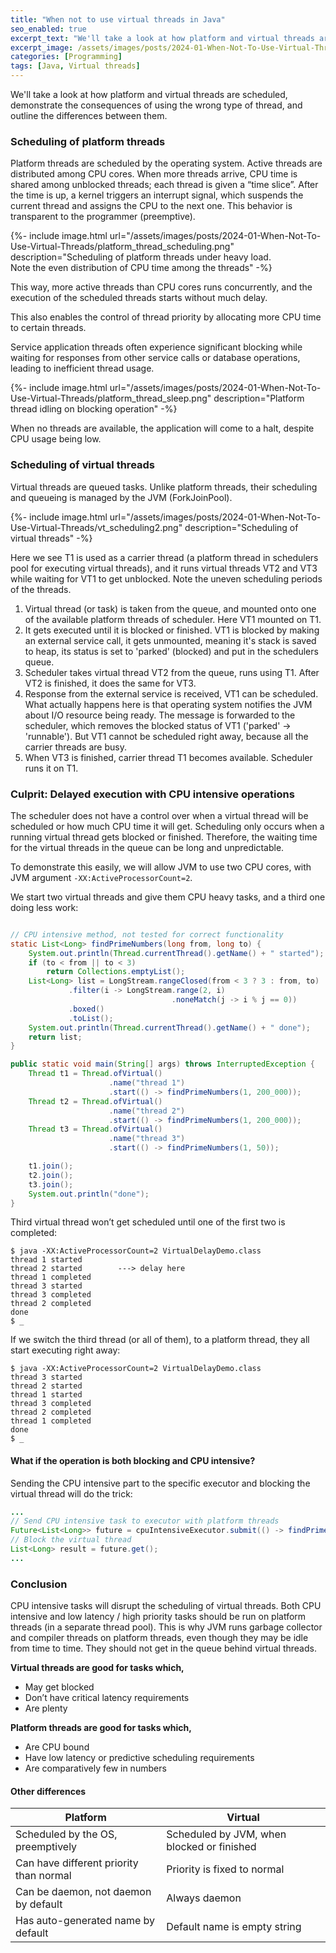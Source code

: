 ```yaml
---
title: "When not to use virtual threads in Java"
seo_enabled: true
excerpt_text: "We'll take a look at how platform and virtual threads are scheduled, demonstrate the consequences of using the wrong type of thread, and outline"
excerpt_image: /assets/images/posts/2024-01-When-Not-To-Use-Virtual-Threads/vt_vs_pt_meme-edit-s.webp
categories: [Programming]
tags: [Java, Virtual threads]
---
```


We'll take a look at how platform and virtual threads are scheduled, demonstrate the consequences of using the wrong type of thread, and outline the differences between them.

  
### Scheduling of platform threads


Platform threads are scheduled by the operating system. Active threads are distributed among CPU cores. When more threads arrive, CPU time is shared among unblocked threads; each thread is given a “time slice”. After the time is up, a kernel triggers an interrupt signal, which suspends the current thread and assigns the CPU to the next one. This behavior is transparent to the programmer (preemptive).

{%- include image.html url="/assets/images/posts/2024-01-When-Not-To-Use-Virtual-Threads/platform_thread_scheduling.png" description="Scheduling of platform threads under heavy load.<br>Note the even distribution of CPU time among the threads" -%}

This way, more active threads than CPU cores runs concurrently, and the execution of the scheduled threads starts without much delay.

This also enables the control of thread priority by allocating more CPU time to certain threads.

Service application threads often experience significant blocking while waiting for responses from other service calls or database operations, leading to inefficient thread usage.

{%- include image.html url="/assets/images/posts/2024-01-When-Not-To-Use-Virtual-Threads/platform_thread_sleep.png" description="Platform thread idling on blocking operation" -%}

When no threads are available, the application will come to a halt, despite CPU usage being low.    


### Scheduling of virtual threads

Virtual threads are queued tasks. Unlike platform threads, their scheduling and queueing is managed by the JVM (ForkJoinPool).

{%- include image.html url="/assets/images/posts/2024-01-When-Not-To-Use-Virtual-Threads/vt_scheduling2.png" description="Scheduling of virtual threads" -%}

Here we see T1 is used as a carrier thread (a platform thread in schedulers pool for executing virtual threads), and it runs virtual threads VT2 and VT3 while waiting for VT1 to get unblocked. Note the uneven scheduling periods of the threads.

1. Virtual thread (or task) is taken from the queue, and mounted onto one of the available platform threads of scheduler. Here VT1 mounted on T1.
2. It gets executed until it is blocked or finished. VT1 is blocked by making an external service call, it gets unmounted, meaning it's stack is saved to heap, its status is set to 'parked' (blocked) and put in the schedulers queue.
3. Scheduler takes virtual thread VT2 from the queue, runs using T1. After VT2 is finished, it does the same for VT3. 
4. Response from the external service is received, VT1 can be scheduled. What actually happens here is that operating system notifies the JVM about I/O resource being ready. The message is forwarded to the scheduler, which removes the blocked status of VT1 ('parked' -> 'runnable'). But VT1 cannot be scheduled right away, because all the carrier threads are busy.
5. When VT3 is finished, carrier thread T1 becomes available. Scheduler runs it on T1. 


### Culprit: Delayed execution with CPU intensive operations

The scheduler does not have a control over when a virtual thread will be scheduled or how much CPU time it will get. Scheduling only occurs when a running virtual thread gets blocked or finished. Therefore, the waiting time for the virtual threads in the queue can be long and unpredictable.

To demonstrate this easily, we will allow JVM to use two CPU cores, with JVM argument `-XX:ActiveProcessorCount=2`.

We start two virtual threads and give them CPU heavy tasks, and a third one doing less work:

```java

// CPU intensive method, not tested for correct functionality
static List<Long> findPrimeNumbers(long from, long to) {
    System.out.println(Thread.currentThread().getName() + " started");
    if (to < from || to < 3)
        return Collections.emptyList();
    List<Long> list = LongStream.rangeClosed(from < 3 ? 3 : from, to)
             .filter(i -> LongStream.range(2, i)
                                    .noneMatch(j -> i % j == 0))
             .boxed()
             .toList();
    System.out.println(Thread.currentThread().getName() + " done");
    return list;
}

public static void main(String[] args) throws InterruptedException {
    Thread t1 = Thread.ofVirtual()
                      .name("thread 1")
                      .start(() -> findPrimeNumbers(1, 200_000));
    Thread t2 = Thread.ofVirtual()
                      .name("thread 2")
                      .start(() -> findPrimeNumbers(1, 200_000));
    Thread t3 = Thread.ofVirtual()
                      .name("thread 3")
                      .start(() -> findPrimeNumbers(1, 50));

    t1.join();
    t2.join();
    t3.join();
    System.out.println("done");
}

```

Third virtual thread won’t get scheduled until one of the first two is completed:
```console
$ java -XX:ActiveProcessorCount=2 VirtualDelayDemo.class
thread 1 started
thread 2 started        ---> delay here
thread 1 completed
thread 3 started
thread 3 completed
thread 2 completed
done
$ _
```

If we switch the third thread (or all of them), to a platform thread, they all start executing right away:
```console
$ java -XX:ActiveProcessorCount=2 VirtualDelayDemo.class
thread 3 started
thread 2 started
thread 1 started
thread 3 completed
thread 2 completed
thread 1 completed
done
$ _
```

#### What if the operation is both blocking and CPU intensive?

Sending the CPU intensive part to the specific executor and blocking the virtual thread will do the trick:
```java
...
// Send CPU intensive task to executor with platform threads
Future<List<Long>> future = cpuIntensiveExecutor.submit(() -> findPrimeNumbers(1, 1000));
// Block the virtual thread
List<Long> result = future.get();
...
```

### Conclusion

CPU intensive tasks will disrupt the scheduling of virtual threads. Both CPU intensive and low latency / high priority tasks should be run on platform threads (in a separate thread pool). This is why JVM runs garbage collector and compiler threads on platform threads, even though they may be idle from time to time. They should not get in the queue behind virtual threads.


**Virtual threads are good for tasks which,**
 - May get blocked 
 - Don’t have critical latency requirements
 - Are plenty

**Platform threads are good for tasks which,**
 - Are CPU bound
 - Have low latency or predictive scheduling requirements
 - Are comparatively few in numbers


#### Other differences
<div class="center-table table800 bordered-table"></div>

| **Platform**                            | **Virtual**                                |
|-----------------------------------------|--------------------------------------------|
| Scheduled by the OS, preemptively       | Scheduled by JVM, when blocked or finished |
| Can have different priority than normal | Priority is fixed to normal                |
| Can be daemon, not daemon by default    | Always daemon                              |
| Has auto-generated name by default      | Default name is empty string               |
